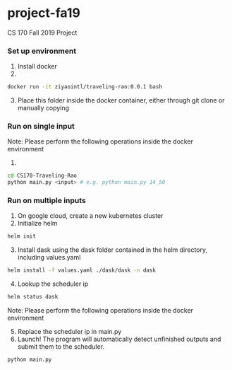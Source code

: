 # project-fa19
CS 170 Fall 2019 Project

### Set up environment
1. Install docker
2. 
```bash
docker run -it ziyaointl/traveling-rao:0.0.1 bash
```
3. Place this folder inside the docker container, either through git clone or manually copying

### Run on single input
Note: Please perform the following operations inside the docker environment

1.
```bash
cd CS170-Traveling-Rao
python main.py <input> # e.g. python main.py 14_50
```

### Run on multiple inputs
1. On google cloud, create a new kubernetes cluster
2. Initialize helm
```bash
helm init
```
3. Install dask using the dask folder contained in the helm directory, including values.yaml
```bash
helm install -f values.yaml ./dask/dask -n dask
```
4. Lookup the scheduler ip
```bash
helm status dask
```
Note: Please perform the following operations inside the docker environment

5. Replace the scheduler ip in main.py
6. Launch! The program will automatically detect unfinished outputs and submit them to the scheduler.
```bash
python main.py
```
